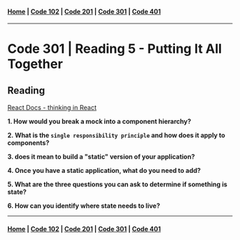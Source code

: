 #### [Home](../README.md) | [Code 102](../102main.md) | [Code 201](../201main.md) | [Code 301](../301main.md) | [Code 401](../401main.md)
***
# Code 301 | Reading 5 - Putting It All Together
## Reading
[React Docs - thinking in React](https://reactjs.org/docs/thinking-in-react.html)

**1. How would you break a mock into a component hierarchy?**

**2. What is the `single responsibility principle` and how does it apply to components?**

**3. does it mean to build a "static" version of your application?**

**4. Once you have a static application, what do you need to add?**

**5. What are the three questions you can ask to determine if something is state?**

**6. How can you identify where state needs to live?**


***
#### [Home](../README.md) | [Code 102](../102main.md) | [Code 201](../201main.md) | [Code 301](../301main.md) | [Code 401](../401main.md)